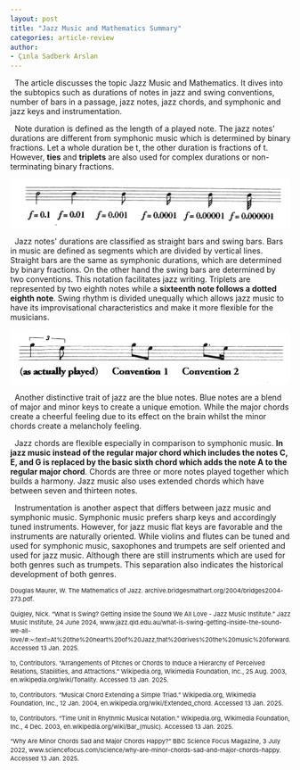 ```yaml
---
layout: post
title: "Jazz Music and Mathematics Summary"
categories: article-review
author:
- Çınla Sadberk Arslan
---
```


&nbsp; The article discusses the topic Jazz Music and Mathematics. It dives into the subtopics such as durations of notes in jazz and swing conventions, number of bars in a passage, jazz notes, jazz chords, and symphonic and jazz keys and instrumentation.
<!--more-->

&nbsp; Note duration is defined as the length of a played note. The jazz notes’ durations are different from symphonic music which is determined by binary fractions. Let a whole duration be t, the other duration is fractions of t. However, __ties__ and __triplets__ are also used for complex durations or non-terminating binary fractions. 

<img src="https://raw.githubusercontent.com/Kqpa/math/refs/heads/master/assets/photos/math_jazz1.png"
     alt="Some diagram"
     style="display:block; margin:0 auto; max-width:100%; height:auto;" />

&nbsp; Jazz notes' durations are classified as straight bars and swing bars. Bars in music are defined as segments which are divided by vertical lines. Straight bars are the same as symphonic durations, which are determined by binary fractions. On the other hand the swing bars are determined by two conventions. This notation facilitates jazz writing. Triplets are represented by two eighth notes while a __sixteenth note follows a dotted eighth note__. Swing rhythm is divided unequally which allows jazz music to have its improvisational characteristics and make it more flexible for the musicians.

<img src="https://raw.githubusercontent.com/Kqpa/math/refs/heads/master/assets/photos/math_jazz2.png"
     alt="Some diagram"
     style="display:block; margin:0 auto; max-width:100%; height:auto;" />

&nbsp; Another distinctive trait of jazz are the blue notes. Blue notes are a blend of major and minor keys to create a unique emotion. While the major chords create a cheerful feeling due to its effect on the brain whilst the minor chords create a melancholy feeling.

&nbsp; Jazz chords are flexible especially in comparison to symphonic music. __In jazz music instead of the regular major chord which includes the notes C, E, and G is replaced by the basic sixth chord which adds the note A to the regular major chord__. Chords are three or more notes played together which builds a harmony. Jazz music also uses extended chords which have between seven and thirteen notes.

&nbsp; Instrumentation is another aspect that differs between jazz music and symphonic music. Symphonic music prefers sharp keys and accordingly tuned instruments. However, for jazz music flat keys are favorable and the instruments are naturally oriented. While violins and flutes can be tuned and used for symphonic music, saxophones and trumpets are self oriented and used for jazz music. Although there are still instruments which are used for both genres such as trumpets. This separation also indicates the historical development of both genres.


<div style="font-size:11px; line-height:1.4;">
  <p>Douglas Maurer, W. The Mathematics of Jazz. archive.bridgesmathart.org/2004/bridges2004-273.pdf.</p>
  
  <p>Quigley, Nick. “What Is Swing? Getting inside the Sound We All Love - Jazz Music Institute.” Jazz Music Institute, 24 June 2024, www.jazz.qld.edu.au/what-is-swing-getting-inside-the-sound-we-all-love/#:~:text=At%20the%20heart%20of%20Jazz,that%20drives%20the%20music%20forward. Accessed 13 Jan. 2025.</p>
  
  <p>to, Contributors. “Arrangements of Pitches or Chords to Induce a Hierarchy of Perceived Relations, Stabilities, and Attractions.” Wikipedia.org, Wikimedia Foundation, Inc., 25 Aug. 2003, en.wikipedia.org/wiki/Tonality. Accessed 13 Jan. 2025.</p>
  
  <p>to, Contributors. “Musical Chord Extending a Simple Triad.” Wikipedia.org, Wikimedia Foundation, Inc., 12 Jan. 2004, en.wikipedia.org/wiki/Extended_chord. Accessed 13 Jan. 2025.</p>
  
  <p>to, Contributors. “Time Unit in Rhythmic Musical Notation.” Wikipedia.org, Wikimedia Foundation, Inc., 4 Dec. 2003, en.wikipedia.org/wiki/Bar_(music). Accessed 13 Jan. 2025.</p>
  
  <p>“Why Are Minor Chords Sad and Major Chords Happy?” BBC Science Focus Magazine, 3 July 2022, www.sciencefocus.com/science/why-are-minor-chords-sad-and-major-chords-happy. Accessed 13 Jan. 2025.</p>
</div>
